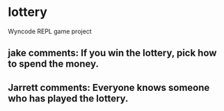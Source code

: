 # lottery
Wyncode REPL game project

## jake comments: If you win the lottery, pick how to spend the money.

## Jarrett comments: Everyone knows someone who has played the lottery.

